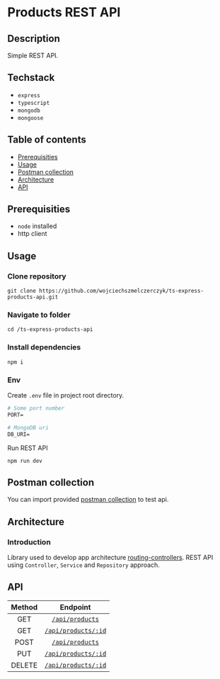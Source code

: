 # Products REST API

## Description

Simple REST API.

## Techstack

- `express`
- `typescript`
- `mongodb`
- `mongoose`

## Table of contents

- [Prerequisities](#prerequisities)
- [Usage](#usage)
- [Postman collection](#postman-collection)
- [Architecture](#architecture)
- [API](#api)

## Prerequisities

- `node` installed
- http client

## Usage

### Clone repository

```
git clone https://github.com/wojciechszmelczerczyk/ts-express-products-api.git
```

### Navigate to folder

```
cd /ts-express-products-api
```

### Install dependencies

```
npm i
```

### Env

Create `.env` file in project root directory.

```dockerfile
# Some port number
PORT=

# MongoDB uri
DB_URI=
```

Run REST API

```
npm run dev
```

## Postman collection

You can import provided [postman collection](./ts-express-products-api.postman_collection.json) to test api.

## Architecture

### Introduction

Library used to develop app architecture [routing-controllers](https://github.com/typestack/routing-controllers). REST API using `Controller`, `Service` and `Repository` approach.

## API

| Method |                 Endpoint                 |
| :----: | :--------------------------------------: |
|  GET   |     [`/api/products`](./docs/get.md)     |
|  GET   | [`/api/products/:id`](./docs/getById.md) |
|  POST  |    [`/api/products`](./docs/post.md)     |
|  PUT   |   [`/api/products/:id`](./docs/put.md)   |
| DELETE | [`/api/products/:id`](./docs/delete.md)  |
